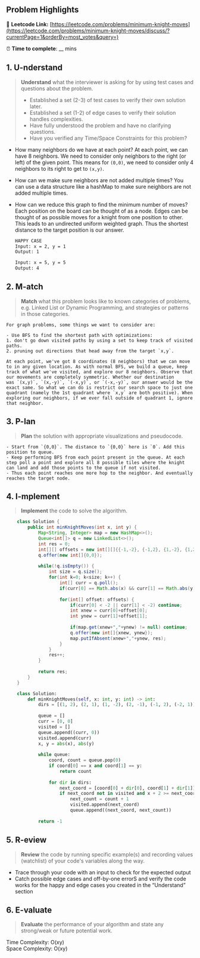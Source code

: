 ## Problem Highlights

🔗 **Leetcode Link:** [https://leetcode.com/problems/minimum-knight-moves](https://leetcode.com/problems/minimum-knight-moves/discuss/?currentPage=1&orderBy=most_votes&query=)

⏰ **Time to complete**: __ mins

## 1. **U-nderstand**

> **Understand** what the interviewer is asking for by using test cases and questions about the problem.
> 
> - Established a set (2-3) of test cases to verify their own solution later.
> - Established a set (1-2) of edge cases to verify their solution handles complexities.
> - Have fully understood the problem and have no clarifying questions.
> - Have you verified any Time/Space Constraints for this problem?

- How many neighbors do we have at each point?
At each point, we can have 8 neighbors. We need to consider only neighbors to the right (or left) of the given point. This means for `(0,0)`, we need to consider only 4 neighbors to its right to get to `(x,y)`.
    
- How can we make sure neighbors are not added multiple times?
You can use a data structure like a hashMap to make sure neighbors are not added multiple times.
    
- How can we reduce this graph to find the minimum number of moves?
Each position on the board can be thought of as a node. Edges can be thought of as possible moves for a knight from one position to other. This leads to an undirected uniform weighted graph. Thus the shortest distance to the target position is our answer.
    
    ```markdown
    HAPPY CASE
    Input: x = 2, y = 1
    Output: 1
    
    Input: x = 5, y = 5
    Output: 4
    ```
    
## 2. M-atch

> **Match** what this problem looks like to known categories of problems, e.g. Linked List or Dynamic Programming, and strategies or patterns in those categories.
    
    For graph problems, some things we want to consider are:
    
    - Use BFS to find the shortest path with optimizations:
    1. don't go down visited paths by using a set to keep track of visited paths.
    2. pruning out directions that head away from the target `x,y`. 
    
    At each point, we've got 8 coordinates (8 neighbors) that we can move to in any given location. As with normal BFS, we build a queue, keep track of what we've visited, and explore our 8 neighbors. Observe that our movements are completely symmetric. Whether our destination was `(x,y)`, `(x,-y)`, `(-x,y)`, or `(-x,-y)`, our answer would be the exact same. So what we can do is restrict our search space to just one quadrant (namely the 1st quadrant where `x,y` are both positive). When exploring our neighbors, if we ever fall outside of quadrant 1, ignore that neighbor. 
    
## 3. P-lan
    
> **Plan** the solution with appropriate visualizations and pseudocode.
    
    - Start from `{0,0}`. The distance to `{0,0}` here is `0`. Add this position to queue.
    - Keep performing BFS from each point present in the queue. At each step poll a point and explore all 8 possible tiles where the knight can land and add those points to the queue if not visited.
    - Thus each point reaches one more hop to the neighbor. And eventually reaches the target node.

## 4. I-mplement

> **Implement** the code to solve the algorithm.
    
```java
    class Solution {
        public int minKnightMoves(int x, int y) {
            Map<String, Integer> map = new HashMap<>();
            Queue<int[]> q = new LinkedList<>();
            int res = 0;
            int[][] offsets = new int[][]{{-1,-2}, {-1,2}, {1,-2}, {1,2}, {-2,-1}, {-2,1}, {2,-1}, {2,1}};
            q.offer(new int[]{0,0});
            
            while(!q.isEmpty()) {
                int size = q.size();
                for(int k=0; k<size; k++) {
                    int[] curr = q.poll();
                    if(curr[0] == Math.abs(x) && curr[1] == Math.abs(y)) return res;
    
                    for(int[] offset: offsets) {
                        if(curr[0] < -2 || curr[1] < -2) continue;
                        int xnew = curr[0]+offset[0];
                        int ynew = curr[1]+offset[1];
                        
                        if(map.get(xnew+","+ynew) != null) continue;
                        q.offer(new int[]{xnew, ynew});
                        map.putIfAbsent(xnew+","+ynew, res);
                    }
                }
                res++;
            }
            
            return res;
        }
    }
```

```python
    class Solution:
        def minKnightMoves(self, x: int, y: int) -> int:
            dirs = [(1, 2), (2, 1), (1, -2), (2, -1), (-1, 2), (-2, 1)]
            
            queue = []
            curr = [0, 0]
            visited = []
            queue.append((curr, 0))
            visited.append(curr)
            x, y = abs(x), abs(y)
         
            while queue:
                coord, count = queue.pop(0)
                if coord[0] == x and coord[1] == y:
                    return count
                    
                for dir in dirs:
                    next_coord = [coord[0] + dir[0], coord[1] + dir[1]]
                    if next_coord not in visited and x + 2 >= next_coord[0] >= -1 and y + 2 >= next_coord[1] >= -1:
                        next_count = count + 1
                        visited.append(next_coord)
                        queue.append((next_coord, next_count))
               
            return -1
```
    
## 5. R-eview
    
> **Review** the code by running specific example(s) and recording values (watchlist) of your code's variables along the way.

- Trace through your code with an input to check for the expected output
- Catch possible edge cases and off-by-one errorS and verify the code works for the happy and edge cases you created in the “Understand” section

    
## 6. E-valuate

> **Evaluate** the performance of your algorithm and state any strong/weak or future potential work.

Time Complexity: O(xy)
<br>
Space Complexity: O(xy)